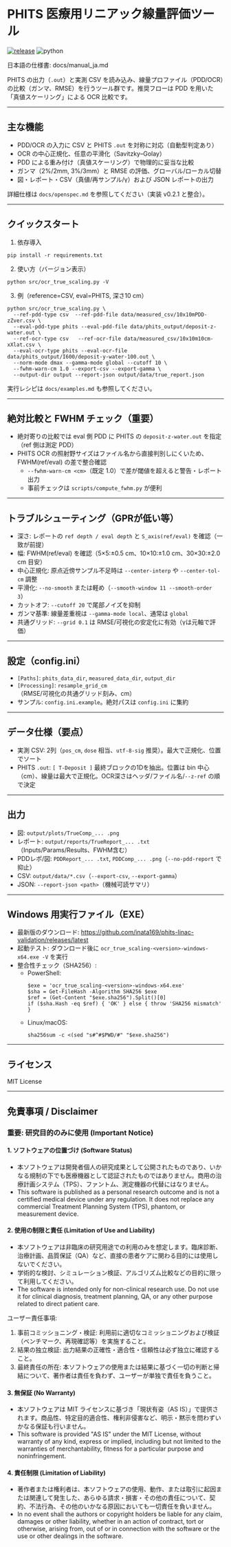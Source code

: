 ﻿# PHITS 医療用リニアック線量評価ツール

[![release](https://img.shields.io/github/v/release/inata169/phits-linac-validation?include_prereleases&label=release)](https://github.com/inata169/phits-linac-validation/releases/latest)
![python](https://img.shields.io/badge/python-%3E%3D3.9-blue)

日本語の仕様書: docs/manual_ja.md

PHITS の出力（`.out`）と実測 CSV を読み込み、線量プロファイル（PDD/OCR）の比較（ガンマ、RMSE）を行うツール群です。推奨フローは PDD を用いた「真値スケーリング」による OCR 比較です。

---

## 主な機能
- PDD/OCR の入力に CSV と PHITS `.out` を対称に対応（自動型判定あり）
- OCR の中心正規化、任意の平滑化（Savitzky–Golay）
- PDD による重み付け（真値スケーリング）で物理的に妥当な比較
- ガンマ（2%/2mm, 3%/3mm）と RMSE の評価、グローバル/ローカル切替
- 図・レポート・CSV（真値/再サンプル/γ）および JSON レポートの出力

詳細仕様は `docs/openspec.md` を参照してください（実装 v0.2.1 と整合）。

---

## クイックスタート
1) 依存導入
```
pip install -r requirements.txt
```
2) 使い方（バージョン表示）
```
python src/ocr_true_scaling.py -V
```
3) 例（reference=CSV, eval=PHITS, 深さ10 cm）
```
python src/ocr_true_scaling.py \
  --ref-pdd-type csv  --ref-pdd-file data/measured_csv/10x10mPDD-zZver.csv \
  --eval-pdd-type phits --eval-pdd-file data/phits_output/deposit-z-water.out \
  --ref-ocr-type csv   --ref-ocr-file data/measured_csv/10x10m10cm-xXlat.csv \
  --eval-ocr-type phits --eval-ocr-file data/phits_output/I600/deposit-y-water-100.out \
  --norm-mode dmax --gamma-mode global --cutoff 10 \
  --fwhm-warn-cm 1.0 --export-csv --export-gamma \
  --output-dir output --report-json output/data/true_report.json
```

実行レシピは `docs/examples.md` も参照してください。

---

## 絶対比較と FWHM チェック（重要）
- 絶対寄りの比較では eval 側 PDD に PHITS の `deposit-z-water.out` を指定（ref 側は測定 PDD）
- PHITS OCR の照射野サイズはファイル名から直接判別しにくいため、FWHM(ref/eval) の差で整合確認
  - `--fwhm-warn-cm <cm>`（既定 1.0）で差が閾値を超えると警告・レポート出力
  - 事前チェックは `scripts/compute_fwhm.py` が便利

---

## トラブルシューティング（GPRが低い等）
- 深さ: レポートの `ref depth / eval depth` と `S_axis(ref/eval)` を確認（一致が前提）
- 幅: FWHM(ref/eval) を確認（5×5:±0.5 cm、10×10:±1.0 cm、30×30:±2.0 cm 目安）
- 中心正規化: 原点近傍サンプル不足時は `--center-interp` や `--center-tol-cm` 調整
- 平滑化: `--no-smooth` または軽め（`--smooth-window 11 --smooth-order 3`）
- カットオフ: `--cutoff 20` で尾部ノイズを抑制
- ガンマ基準: 線量差重視は `--gamma-mode local`、通常は `global`
- 共通グリッド: `--grid 0.1` は RMSE/可視化の安定化に有効（γは元軸で評価）

---

## 設定（config.ini）
- `[Paths]`: `phits_data_dir`, `measured_data_dir`, `output_dir`
- `[Processing]`: `resample_grid_cm`（RMSE/可視化の共通グリッド刻み、cm）
- サンプル: `config.ini.example`。絶対パスは `config.ini` に集約

---

## データ仕様（要点）
- 実測 CSV: 2列（`pos_cm`, `dose` 相当、`utf-8-sig` 推奨）。最大で正規化、位置でソート
- PHITS `.out`: `[ T-Deposit ]` 最終ブロックの1Dを抽出。位置は bin 中心（cm）、線量は最大で正規化。OCR深さはヘッダ/ファイル名/`--z-ref` の順で決定

---

## 出力
- 図: `output/plots/TrueComp_... .png`
- レポート: `output/reports/TrueReport_... .txt`（Inputs/Params/Results、FWHM含む）
- PDDレポ/図: `PDDReport_... .txt`, `PDDComp_... .png`（`--no-pdd-report` で抑止）
- CSV: `output/data/*.csv`（`--export-csv`, `--export-gamma`）
- JSON: `--report-json <path>`（機械可読サマリ）

---

## Windows 用実行ファイル（EXE）
- 最新版のダウンロード: https://github.com/inata169/phits-linac-validation/releases/latest
- 起動テスト: ダウンロード後に `ocr_true_scaling-<version>-windows-x64.exe -V` を実行
- 整合性チェック（SHA256）:
  - PowerShell:
    ```
    $exe = 'ocr_true_scaling-<version>-windows-x64.exe'
    $sha = Get-FileHash -Algorithm SHA256 $exe
    $ref = (Get-Content "$exe.sha256").Split()[0]
    if ($sha.Hash -eq $ref) { 'OK' } else { throw 'SHA256 mismatch' }
    ```
  - Linux/macOS:
    ```
    sha256sum -c <(sed "s#^#$PWD/#" "$exe.sha256")
    ```

---

## ライセンス
MIT License

---

## 免責事項 / Disclaimer

### 重要: 研究目的のみに使用 (Important Notice)

#### 1. ソフトウェアの位置づけ (Software Status)

- 本ソフトウェアは開発者個人の研究成果として公開されたものであり、いかなる規制の下でも医療機器として認証されたものではありません。商用の治療計画システム（TPS）、ファントム、測定機器の代替にはなりません。
- This software is published as a personal research outcome and is not a certified medical device under any regulation. It does not replace any commercial Treatment Planning System (TPS), phantom, or measurement device.

#### 2. 使用の制限と責任 (Limitation of Use and Liability)

- 本ソフトウェアは非臨床の研究用途での利用のみを想定します。臨床診断、治療計画、品質保証（QA）など、直接の患者ケアに関わる目的には使用しないでください。
- 学術的な検討、シミュレーション検証、アルゴリズム比較などの目的に限って利用してください。
- The software is intended only for non-clinical research use. Do not use it for clinical diagnosis, treatment planning, QA, or any other purpose related to direct patient care.

ユーザー責任事項:
1. 事前コミッショニング・検証: 利用前に適切なコミッショニングおよび検証（ベンチマーク、再現確認等）を実施すること。
2. 結果の独立検証: 出力結果の正確性・適合性・信頼性は必ず独立に確認すること。
3. 最終責任の所在: 本ソフトウェアの使用または結果に基づく一切の判断と帰結について、著作者は責任を負わず、ユーザーが単独で責任を負うこと。

#### 3. 無保証 (No Warranty)

- 本ソフトウェアは MIT ライセンスに基づき「現状有姿（AS IS）」で提供されます。商品性、特定目的適合性、権利非侵害など、明示・黙示を問わずいかなる保証も行いません。
- This software is provided "AS IS" under the MIT License, without warranty of any kind, express or implied, including but not limited to the warranties of merchantability, fitness for a particular purpose and noninfringement.

#### 4. 責任制限 (Limitation of Liability)

- 著作者または権利者は、本ソフトウェアの使用、動作、または取引に起因または関連して発生した、あらゆる請求・損害・その他の責任について、契約、不法行為、その他のいかなる原因においても一切責任を負いません。
- In no event shall the authors or copyright holders be liable for any claim, damages or other liability, whether in an action of contract, tort or otherwise, arising from, out of or in connection with the software or the use or other dealings in the software.
